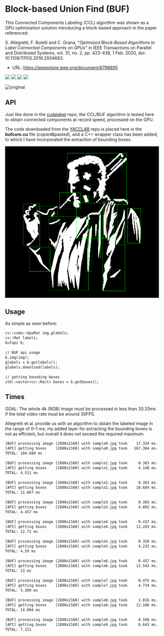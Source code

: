 # Block-based Union Find (BUF)

This Connected Components Labeling (CCL) algorithm was shown as a GPU optimization solution introducing a block-based approach in the paper referenced:

S. Allegretti, F. Bolelli and C. Grana, "*Optimized Block-Based Algorithms to Label Connected Components on GPUs*" in IEEE Transactions on Parallel and Distributed Systems, vol. 31, no. 2, pp. 423-438, 1 Feb. 2020, doi: 10.1109/TPDS.2019.2934683.

* URL: https://ieeexplore.ieee.org/document/8798895

<img src="https://img.shields.io/badge/cuda-60%25-red">&nbsp;<img src="https://img.shields.io/badge/C%2FC%2B%2B-80%25-green">&nbsp;<img src="https://img.shields.io/badge/CMakelists.txt-tested-blue">&nbsp;<img src="https://img.shields.io/badge/Ubuntu-20.4-pink">&nbsp;

![original](allegretti.png)

## API

Just like done in the [cudalabel](https://github.com/armengot/cudalabel) repo, the CCL/BUF algorithm is tested here to obtain connected components at record speed, processed on the GPU.

The code downloaded from the [YACCLAB](https://github.com/prittt/YACCLAB) repo is placed here in the **bufcore.cu** file (copied&pasted), and a C++ wrapper class has been added, to which I have incorporated the extraction of bounding boxes.

![marv](doc/marv_test.png)

## Usage

As simple as seen before:

```
cv::cuda::GpuMat img,glabels;
cv::Mat labels;
bufapi b;

// BUF api usage
b.img(img);    
glabels = b.getlabels();    
glabels.download(labels);    

// getting bounding boxes
std::vector<cv::Rect> boxes = b.getboxes();
```

## Times

GOAL: The whole 4k (RGB) image must be processed in less than 33.33ms if the total video rate must be around 30FPS.

Allegretti et al. provide us with an algorithm to obtain the labeled image in the range of 0–1 ms; my added layer for extracting the bounding boxes is not as efficient, but overall it does not exceed the required maximum.

```
[BUF] processing image [2880x2160] with sample0.jpg took    17.324 ms.
[API] getting boxes    [2880x2160] with sample0.jpg took   167.364 ms. TOTAL: 184.688 ms

[BUF] processing image [2880x2160] with sample1.jpg took     0.363 ms.
[API] getting boxes    [2880x2160] with sample1.jpg took     4.148 ms. TOTAL: 4.511 ms

[BUF] processing image [2880x2160] with sample2.jpg took     0.383 ms.
[API] getting boxes    [2880x2160] with sample2.jpg took    10.684 ms. TOTAL: 11.067 ms

[BUF] processing image [2880x2160] with sample3.jpg took     0.365 ms.
[API] getting boxes    [2880x2160] with sample3.jpg took     4.092 ms. TOTAL: 4.457 ms

[BUF] processing image [2880x2160] with sample4.jpg took     0.437 ms.
[API] getting boxes    [2880x2160] with sample4.jpg took    12.283 ms. TOTAL: 12.72 ms

[BUF] processing image [2880x2160] with sample5.jpg took     0.358 ms.
[API] getting boxes    [2880x2160] with sample5.jpg took     4.232 ms. TOTAL: 4.59 ms

[BUF] processing image [2880x2160] with sample6.jpg took     0.457 ms.
[API] getting boxes    [2880x2160] with sample6.jpg took    12.543 ms. TOTAL: 13 ms

[BUF] processing image [2880x2160] with sample7.jpg took     0.475 ms.
[API] getting boxes    [2880x2160] with sample7.jpg took     4.734 ms. TOTAL: 5.209 ms

[BUF] processing image [2880x2160] with sample8.jpg took     1.816 ms.
[API] getting boxes    [2880x2160] with sample8.jpg took    12.188 ms. TOTAL: 14.004 ms

[BUF] processing image [2880x2160] with sample9.jpg took     0.568 ms.
[API] getting boxes    [2880x2160] with sample9.jpg took     6.643 ms. TOTAL: 7.211
```
